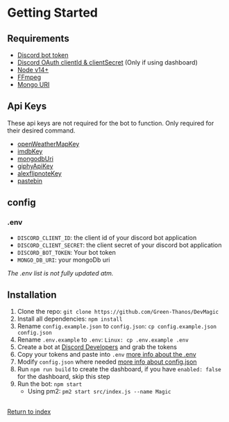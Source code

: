 # Getting Started

## Requirements

- [Discord bot token](https://discord.com/developers/applications)
- [Discord OAuth clientId & clientSecret](https://discord.com/developers/applications) (Only if using dashboard)
- [Node v14+](https://nodejs.org/)
- [FFmpeg](https://ffmpeg.org/download.html)
- [Mongo URI](https://www.mongodb.com/)

## Api Keys

These api keys are not required for the bot to function. Only required for their desired command.

- [openWeatherMapKey](https://openweathermap.org/)
- [imdbKey](https://www.omdbapi.com/apikey.aspx)
- [mongodbUri](https://www.mongodb.com/cloud/atlas)
- [giphyApiKey](https://developers.giphy.com/)
- [alexflipnoteKey](https://discord.gg/DpxkY3x)
- [pastebin](https://pastebin.com/doc_api)

## config

### .env

- `DISCORD_CLIENT_ID`: the client id of your discord bot application
- `DISCORD_CLIENT_SECRET`: the client secret of your discord bot application
- `DISCORD_BOT_TOKEN`: Your bot token
- `MONGO_DB_URI`: your mongoDb uri

_The .env list is not fully updated atm._

## Installation

1. Clone the repo: `git clone https://github.com/Green-Thanos/DevMagic`
2. Install all dependencies: `npm install`
3. Rename `config.example.json` to `config.json`: `cp config.example.json config.json`
4. Rename `.env.example` to `.env`: `Linux: cp .env.example .env`
5. Create a bot at [Discord Developers](https://discord.com/developers/applications) and grab the tokens
6. Copy your tokens and paste into `.env` [more info about the .env](#env)
7. Modify `config.json` where needed [more info about config.json](#configjson)
8. Run `npm run build` to create the dashboard, if you have `enabled: false` for the dashboard, skip this step
9. Run the bot: `npm start`
   - Using pm2: `pm2 start src/index.js --name Magic`

##

[Return to index](README.md)
